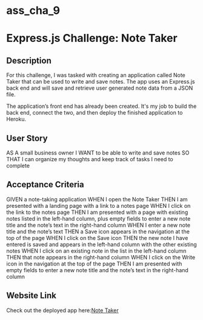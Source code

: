 # ass_cha_9
<h1> Express.js Challenge: Note Taker</h1>
<h2>Description</h2>
<p>For this challenge, I was tasked with creating an application called Note Taker that can be used to write and save notes. The app uses an Express.js back end and will save and retrieve user generated note data from a JSON file.

The application’s front end has already been created. It's my job to build the back end, connect the two, and then deploy the finished application to Heroku.</p>
<h2>User Story</h2>
<p>AS A small business owner
I WANT to be able to write and save notes
SO THAT I can organize my thoughts and keep track of tasks I need to complete</p>
<h2>Acceptance Criteria</h2>
<p>GIVEN a note-taking application
WHEN I open the Note Taker
THEN I am presented with a landing page with a link to a notes page
WHEN I click on the link to the notes page
THEN I am presented with a page with existing notes listed in the left-hand column, plus empty fields to enter a new note title and the note’s text in the right-hand column
WHEN I enter a new note title and the note’s text
THEN a Save icon appears in the navigation at the top of the page
WHEN I click on the Save icon
THEN the new note I have entered is saved and appears in the left-hand column with the other existing notes
WHEN I click on an existing note in the list in the left-hand column
THEN that note appears in the right-hand column
WHEN I click on the Write icon in the navigation at the top of the page
THEN I am presented with empty fields to enter a new note title and the note’s text in the right-hand column</p>
<h2>Website Link</h2>
Check out the deployed app here:<a href="https://ass-cha-9.herokuapp.com/">Note Taker</a>
